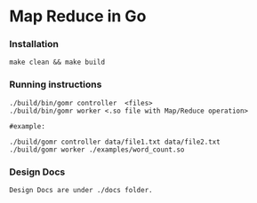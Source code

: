 # Map Reduce in Go

### Installation
```shell
make clean && make build
```

### Running instructions
```shell
./build/bin/gomr controller  <files>
./build/bin/gomr worker <.so file with Map/Reduce operation>

#example:

./build/gomr controller data/file1.txt data/file2.txt
./build/gomr worker ./examples/word_count.so      
```

### Design Docs
```shell
Design Docs are under ./docs folder.
```